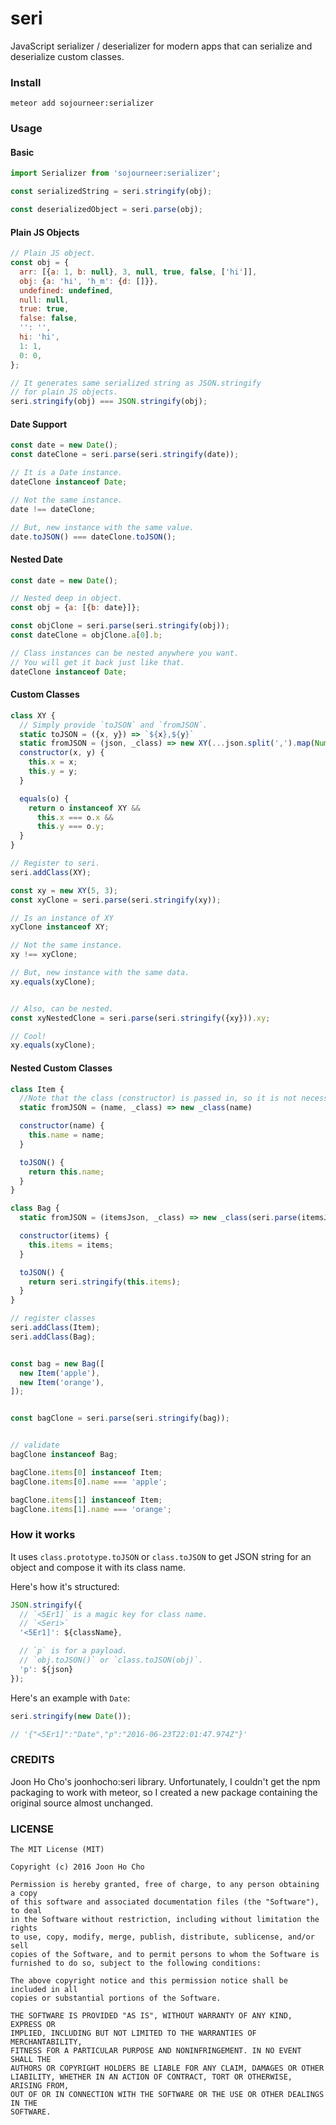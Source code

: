 # seri
JavaScript serializer / deserializer for modern apps that can serialize and deserialize custom classes.


### Install
```
meteor add sojourneer:serializer
```

### Usage

#### Basic
```javascript
import Serializer from 'sojourneer:serializer';

const serializedString = seri.stringify(obj);

const deserializedObject = seri.parse(obj);
```

#### Plain JS Objects
```javascript
// Plain JS object.
const obj = {
  arr: [{a: 1, b: null}, 3, null, true, false, ['hi']],
  obj: {a: 'hi', 'h_m': {d: []}},
  undefined: undefined,
  null: null,
  true: true,
  false: false,
  '': '',
  hi: 'hi',
  1: 1,
  0: 0,
};

// It generates same serialized string as JSON.stringify
// for plain JS objects.
seri.stringify(obj) === JSON.stringify(obj);
```

#### Date Support
```javascript
const date = new Date();
const dateClone = seri.parse(seri.stringify(date));

// It is a Date instance.
dateClone instanceof Date;

// Not the same instance.
date !== dateClone;

// But, new instance with the same value.
date.toJSON() === dateClone.toJSON();
```

#### Nested Date
```javascript
const date = new Date();

// Nested deep in object.
const obj = {a: [{b: date}]};

const objClone = seri.parse(seri.stringify(obj));
const dateClone = objClone.a[0].b;

// Class instances can be nested anywhere you want.
// You will get it back just like that.
dateClone instanceof Date;
```

#### Custom Classes
```javascript
class XY {
  // Simply provide `toJSON` and `fromJSON`.
  static toJSON = ({x, y}) => `${x},${y}`
  static fromJSON = (json, _class) => new XY(...json.split(',').map(Number))
  constructor(x, y) {
    this.x = x;
    this.y = y;
  }

  equals(o) {
    return o instanceof XY &&
      this.x === o.x &&
      this.y === o.y;
  }
}

// Register to seri.
seri.addClass(XY);

const xy = new XY(5, 3);
const xyClone = seri.parse(seri.stringify(xy));

// Is an instance of XY
xyClone instanceof XY;

// Not the same instance.
xy !== xyClone;

// But, new instance with the same data.
xy.equals(xyClone);


// Also, can be nested.
const xyNestedClone = seri.parse(seri.stringify({xy})).xy;

// Cool!
xy.equals(xyClone);
```

#### Nested Custom Classes
```javascript
class Item {
  //Note that the class (constructor) is passed in, so it is not necessary to hardcode the class. This facilitates inheritance.
  static fromJSON = (name, _class) => new _class(name)

  constructor(name) {
    this.name = name;
  }

  toJSON() {
    return this.name;
  }
}

class Bag {
  static fromJSON = (itemsJson, _class) => new _class(seri.parse(itemsJson))

  constructor(items) {
    this.items = items;
  }

  toJSON() {
    return seri.stringify(this.items);
  }
}

// register classes
seri.addClass(Item);
seri.addClass(Bag);


const bag = new Bag([
  new Item('apple'),
  new Item('orange'),
]);


const bagClone = seri.parse(seri.stringify(bag));


// validate
bagClone instanceof Bag;

bagClone.items[0] instanceof Item;
bagClone.items[0].name === 'apple';

bagClone.items[1] instanceof Item;
bagClone.items[1].name === 'orange';
```


### How it works
It uses `class.prototype.toJSON` or `class.toJSON` to get JSON string for an object and compose it with its class name.

Here's how it's structured:
```javascript
JSON.stringify({
  // `<5Er1]` is a magic key for class name.
  // `<Seri>`
  '<5Er1]': ${className},

  // `p` is for a payload.
  // `obj.toJSON()` or `class.toJSON(obj)`.
  'p': ${json}
});
```

Here's an example with `Date`:
```javascript
seri.stringify(new Date());

// '{"<5Er1]":"Date","p":"2016-06-23T22:01:47.974Z"}'
```

### CREDITS
Joon Ho Cho's joonhocho:seri library.
Unfortunately, I couldn't get the npm packaging to work with meteor, so I created a new package containing the original source almost unchanged.


### LICENSE
```
The MIT License (MIT)

Copyright (c) 2016 Joon Ho Cho

Permission is hereby granted, free of charge, to any person obtaining a copy
of this software and associated documentation files (the "Software"), to deal
in the Software without restriction, including without limitation the rights
to use, copy, modify, merge, publish, distribute, sublicense, and/or sell
copies of the Software, and to permit persons to whom the Software is
furnished to do so, subject to the following conditions:

The above copyright notice and this permission notice shall be included in all
copies or substantial portions of the Software.

THE SOFTWARE IS PROVIDED "AS IS", WITHOUT WARRANTY OF ANY KIND, EXPRESS OR
IMPLIED, INCLUDING BUT NOT LIMITED TO THE WARRANTIES OF MERCHANTABILITY,
FITNESS FOR A PARTICULAR PURPOSE AND NONINFRINGEMENT. IN NO EVENT SHALL THE
AUTHORS OR COPYRIGHT HOLDERS BE LIABLE FOR ANY CLAIM, DAMAGES OR OTHER
LIABILITY, WHETHER IN AN ACTION OF CONTRACT, TORT OR OTHERWISE, ARISING FROM,
OUT OF OR IN CONNECTION WITH THE SOFTWARE OR THE USE OR OTHER DEALINGS IN THE
SOFTWARE.
```